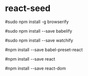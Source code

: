 # react-seed

#sudo npm install -g browserify

#sudo npm install --save babelify

#sudo npm install --save watchify

#npm install --save babel-preset-react

#npm install --save react

#npm install --save react-dom
